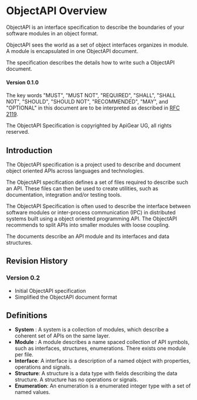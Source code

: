 # ObjectAPI Overview

ObjectAPI is an interface specification to describe the boundaries of your software modules in an object format.

ObjectAPI sees the world as a set of object interfaces organizes in module. A module is encapsulated in one ObjectAPI document.

The specification describes the details how to write such a ObjectAPI document.

#### Version 0.1.0

The key words "MUST", "MUST NOT", "REQUIRED", "SHALL", "SHALL NOT", "SHOULD", "SHOULD NOT", "RECOMMENDED", "MAY", and "OPTIONAL" in this document are to be interpreted as described in [RFC 2119](http://www.ietf.org/rfc/rfc2119.txt).

The ObjectAPI Specification is copyrighted by ApiGear UG, all rights reserved.

## Introduction

The ObjectAPI specification is a project used to describe and document object oriented APIs across languages and technologies.

The ObjectAPI specification defines a set of files required to describe such an API.
These files can then be used to create utilities, such as documentation, integration and/or testing tools.

The ObjectAPI Specification is often used to describe the interface between software modules or inter-process communication (IPC) in distributed systems built using a object oriented programming API. The ObjectAPI recommends to split APIs into smaller modules with loose coupling.

The documents describe an API module and its interfaces and data structures.

## Revision History

### Version 0.2

- Initial ObjectAPI specification
- Simplified the ObjectAPI document format

## Definitions

- **System** : A system is a collection of modules, which describe a coherent set of APIs on the same layer.
- **Module** : A module describes a name spaced collection of API symbols, such as interfaces, structures, enumerations. There exists one module per file.
- **Interface**: A interface is a description of a named object with properties, operations and signals.
- **Structure**: A structure is a data type with fields describing the data structure. A structure has no operations or signals.
- **Enumeration**: An enumeration is a enumerated integer type with a set of named values.
